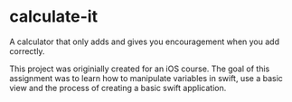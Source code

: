 # calculate-it
A calculator that only adds and gives you encouragement when you add correctly.

This project was originially created for an iOS course. The goal of this assignment was to learn how to manipulate variables in swift, use a basic view and the process of creating a basic swift application.
